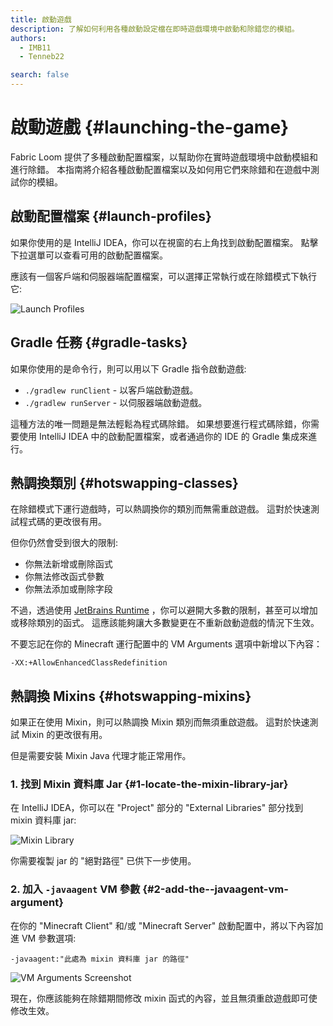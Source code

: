 ```yaml
---
title: 啟動遊戲
description: 了解如何利用各種啟動設定檔在即時遊戲環境中啟動和除錯您的模組。
authors:
  - IMB11
  - Tenneb22

search: false
---
```


# 啟動遊戲 {#launching-the-game}

Fabric Loom 提供了多種啟動配置檔案，以幫助你在實時遊戲環境中啟動模組和進行除錯。 本指南將介紹各種啟動配置檔案以及如何用它們來除錯和在遊戲中測試你的模組。

## 啟動配置檔案 {#launch-profiles}

如果你使用的是 IntelliJ IDEA，你可以在視窗的右上角找到啟動配置檔案。 點擊下拉選單可以查看可用的啟動配置檔案。

應該有一個客戶端和伺服器端配置檔案，可以選擇正常執行或在除錯模式下執行它:

![Launch Profiles](/assets/develop/getting-started/launch-profiles.png)

## Gradle 任務 {#gradle-tasks}

如果你使用的是命令行，則可以用以下 Gradle 指令啟動遊戲:

- `./gradlew runClient` - 以客戶端啟動遊戲。
- `./gradlew runServer` - 以伺服器端啟動遊戲。

這種方法的唯一問題是無法輕鬆為程式碼除錯。 如果想要進行程式碼除錯，你需要使用 IntelliJ IDEA 中的啟動配置檔案，或者通過你的 IDE 的 Gradle 集成來進行。

## 熱調換類別 {#hotswapping-classes}

在除錯模式下運行遊戲時，可以熱調換你的類別而無需重啟遊戲。 這對於快速測試程式碼的更改很有用。

但你仍然會受到很大的限制:

- 你無法新增或刪除函式
- 你無法修改函式參數
- 你無法添加或刪除字段

不過，透過使用 [JetBrains Runtime](https://github.com/JetBrains/JetBrainsRuntime) ，你可以避開大多數的限制，甚至可以增加或移除類別的函式。 這應該能夠讓大多數變更在不重新啟動遊戲的情況下生效。

不要忘記在你的 Minecraft 運行配置中的 VM Arguments 選項中新增以下內容：

```:no-line-numbers
-XX:+AllowEnhancedClassRedefinition
```

## 熱調換 Mixins {#hotswapping-mixins}

如果正在使用 Mixin，則可以熱調換 Mixin 類別而無須重啟遊戲。 這對於快速測試 Mixin 的更改很有用。

但是需要安裝 Mixin Java 代理才能正常用作。

### 1. 找到 Mixin 資料庫 Jar {#1-locate-the-mixin-library-jar}

在 IntelliJ IDEA，你可以在 "Project" 部分的 "External Libraries" 部分找到 mixin 資料庫 jar:

![Mixin Library](/assets/develop/getting-started/mixin-library.png)

你需要複製 jar 的 "絕對路徑" 已供下一步使用。

### 2. 加入 `-javaagent` VM 參數 {#2-add-the--javaagent-vm-argument}

在你的 "Minecraft Client" 和/或 "Minecraft Server" 啟動配置中，將以下內容加進 VM 參數選項:

```:no-line-numbers
-javaagent:"此處為 mixin 資料庫 jar 的路徑"
```

![VM Arguments Screenshot](/assets/develop/getting-started/vm-arguments.png)

現在，你應該能夠在除錯期間修改 mixin 函式的內容，並且無須重啟遊戲即可使修改生效。
